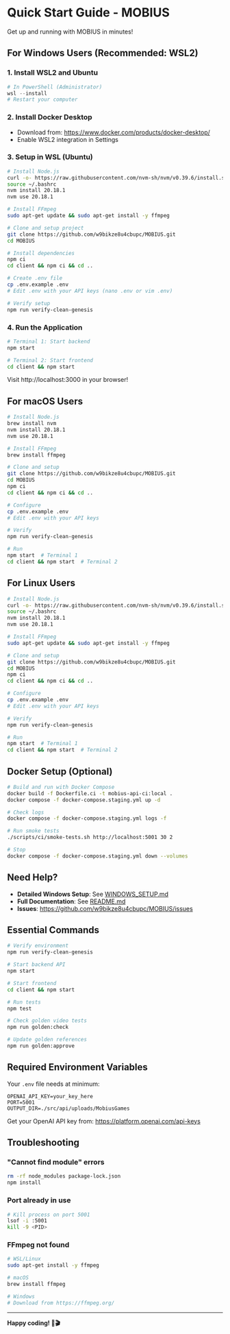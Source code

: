 # Quick Start Guide - MOBIUS

Get up and running with MOBIUS in minutes!

## For Windows Users (Recommended: WSL2)

### 1. Install WSL2 and Ubuntu
```powershell
# In PowerShell (Administrator)
wsl --install
# Restart your computer
```

### 2. Install Docker Desktop
- Download from: https://www.docker.com/products/docker-desktop/
- Enable WSL2 integration in Settings

### 3. Setup in WSL (Ubuntu)
```bash
# Install Node.js
curl -o- https://raw.githubusercontent.com/nvm-sh/nvm/v0.39.6/install.sh | bash
source ~/.bashrc
nvm install 20.18.1
nvm use 20.18.1

# Install FFmpeg
sudo apt-get update && sudo apt-get install -y ffmpeg

# Clone and setup project
git clone https://github.com/w9bikze8u4cbupc/MOBIUS.git
cd MOBIUS

# Install dependencies
npm ci
cd client && npm ci && cd ..

# Create .env file
cp .env.example .env
# Edit .env with your API keys (nano .env or vim .env)

# Verify setup
npm run verify-clean-genesis
```

### 4. Run the Application
```bash
# Terminal 1: Start backend
npm start

# Terminal 2: Start frontend
cd client && npm start
```

Visit http://localhost:3000 in your browser!

## For macOS Users

```bash
# Install Node.js
brew install nvm
nvm install 20.18.1
nvm use 20.18.1

# Install FFmpeg
brew install ffmpeg

# Clone and setup
git clone https://github.com/w9bikze8u4cbupc/MOBIUS.git
cd MOBIUS
npm ci
cd client && npm ci && cd ..

# Configure
cp .env.example .env
# Edit .env with your API keys

# Verify
npm run verify-clean-genesis

# Run
npm start  # Terminal 1
cd client && npm start  # Terminal 2
```

## For Linux Users

```bash
# Install Node.js
curl -o- https://raw.githubusercontent.com/nvm-sh/nvm/v0.39.6/install.sh | bash
source ~/.bashrc
nvm install 20.18.1
nvm use 20.18.1

# Install FFmpeg
sudo apt-get update && sudo apt-get install -y ffmpeg

# Clone and setup
git clone https://github.com/w9bikze8u4cbupc/MOBIUS.git
cd MOBIUS
npm ci
cd client && npm ci && cd ..

# Configure
cp .env.example .env
# Edit .env with your API keys

# Verify
npm run verify-clean-genesis

# Run
npm start  # Terminal 1
cd client && npm start  # Terminal 2
```

## Docker Setup (Optional)

```bash
# Build and run with Docker Compose
docker build -f Dockerfile.ci -t mobius-api-ci:local .
docker compose -f docker-compose.staging.yml up -d

# Check logs
docker compose -f docker-compose.staging.yml logs -f

# Run smoke tests
./scripts/ci/smoke-tests.sh http://localhost:5001 30 2

# Stop
docker compose -f docker-compose.staging.yml down --volumes
```

## Need Help?

- **Detailed Windows Setup**: See [WINDOWS_SETUP.md](./WINDOWS_SETUP.md)
- **Full Documentation**: See [README.md](./README.md)
- **Issues**: https://github.com/w9bikze8u4cbupc/MOBIUS/issues

## Essential Commands

```bash
# Verify environment
npm run verify-clean-genesis

# Start backend API
npm start

# Start frontend
cd client && npm start

# Run tests
npm test

# Check golden video tests
npm run golden:check

# Update golden references
npm run golden:approve
```

## Required Environment Variables

Your `.env` file needs at minimum:

```env
OPENAI_API_KEY=your_key_here
PORT=5001
OUTPUT_DIR=./src/api/uploads/MobiusGames
```

Get your OpenAI API key from: https://platform.openai.com/api-keys

## Troubleshooting

### "Cannot find module" errors
```bash
rm -rf node_modules package-lock.json
npm install
```

### Port already in use
```bash
# Kill process on port 5001
lsof -i :5001
kill -9 <PID>
```

### FFmpeg not found
```bash
# WSL/Linux
sudo apt-get install -y ffmpeg

# macOS
brew install ffmpeg

# Windows
# Download from https://ffmpeg.org/
```

---

**Happy coding! 🎲🎬**
